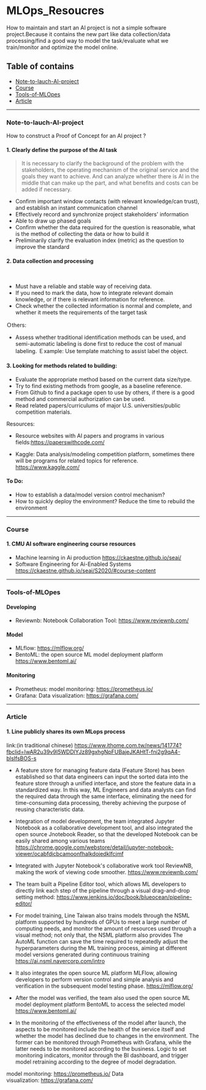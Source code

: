 # MLOps_Resoucres

How to maintain and start an AI project is not a simple software project.Because it contains the new part like data collection/data processing/find a good way to model the task/evaluate what we train/monitor and optimize the model online.

## Table of contains
* [Note-to-lauch-AI-project](#Note-to-lauch-AI-project)
* [Course](#Course)
* [Tools-of-MLOpes](#Tools-of-MLOpes)
* [Article](#Article)




----
### Note-to-lauch-AI-project

How to construct a Proof of Concept for an AI project ?

#### 1. Clearly define the purpose of the AI task

>It is necessary to clarify the background of the problem with the stakeholders, the operating mechanism of the original service and the goals they want to achieve. And can analyze whether there is AI in the middle that can make up the part, and what benefits and costs can be added if necessary.

- Confirm important window contacts (with relevant knowledge/can trust), and establish an instant communication channel
- Effectively record and synchronize project stakeholders' information
- Able to draw up phased goals  
- Confirm whether the data required for the question is reasonable, what is the method of collecting the data or how to build it
- Preliminarily clarify the evaluation index (metric) as the question to improve the standard


#### 2. Data collection and processing  
    
- Must have a reliable and stable way of receiving data.
- If you need to mark the data, how to integrate relevant domain knowledge, or if there is relevant information for reference.
- Check whether the collected information is normal and complete, and whether it meets the requirements of the target task

Ｏthers:
- Assess whether traditional identification methods can be used, and semi-automatic labeling is done first to reduce the cost of manual labeling.
  Ｅxample: Use template matching to assist label the object.
  

#### 3. Looking for methods related to building:

- Evaluate the appropriate method based on the current data size/type.
- Try to find existing methods from google, as a baseline reference.
- From Github to find a package open to use by others, if there is a good method and commercial authorization can be used.
- Read related papers/curriculums of major U.S. universities/public competition materials.

Resources:
  - Resource websites with AI papers and programs in various fields:https://paperswithcode.com/
  
  - Kaggle: Data analysis/modeling competition platform, sometimes there will be programs for related topics for reference.
  https://www.kaggle.com/


#### To Do:
- How to establish a data/model version control mechanism?
- How to quickly deploy the environment? Reduce the time to rebuild the environment

---

### Course

#### 1. CMU AI software engineering course resources
- Machine learning in Ai production https://ckaestne.github.io/seai/
- Software Engineering for Ai-Enabled Systems https://ckaestne.github.io/seai/S2020/#course-content

---
### Tools-of-MLOpes

#### Developing
- Reviewnb: Notebook Collaboration Tool: https://www.reviewnb.com/

#### Model
- MLflow: https://mlflow.org/
- BentoML: the open source ML model deployment platform https://www.bentoml.ai/

#### Monitoring
- Prometheus: model monitoring: https://prometheus.io/
- Grafana: Data visualization: https://grafana.com/


---
### Article
#### 1. Line publicly shares its own MLops process
link:(in traditional chinese) https://www.ithome.com.tw/news/141774?fbclid=IwAR2u39v9I5WDDlYJz89gxhgNpFUBajeJKAHtT-fni2g9qA4-blsIfsBOS-s


- A feature store for managing feature data (Feature Store) has been established so that data engineers can input the sorted data into the feature store through a unified interface, and store the feature data in a standardized way. In this way, ML Engineers and data analysts can find the required data through the same interface, eliminating the need for time-consuming data processing, thereby achieving the purpose of reusing characteristic data.

- Integration of model development, the team integrated Jupyter Notebook as a collaborative development tool, and also integrated the open source Jnotebook Reader, so that the developed Notebook can be easily shared among various teams
https://chrome.google.com/webstore/detail/jupyter-notebook-viewer/ocabfdicbcamoonfhalkdojedklfcjmf

- Integrated with Jupyter Notebook's collaborative work tool ReviewNB, making the work of viewing code smoother.
https://www.reviewnb.com/


- The team built a Pipeline Editor tool, which allows ML developers to directly link each step of the pipeline through a visual drag-and-drop setting method: https://www.jenkins.io/doc/book/blueocean/pipeline-editor/

- For model training, Line Taiwan also trains models through the NSML platform supported by hundreds of GPUs to meet a large number of computing needs, and monitor the amount of resources used through a visual method; not only that, the NSML platform also provides The AutoML function can save the time required to repeatedly adjust the hyperparameters during the ML training process, aiming at different model versions generated during continuous training
https://ai.nsml.navercorp.com/intro

- It also integrates the open source ML platform MLFlow, allowing developers to perform version control and simple analysis and verification in the subsequent model testing phase.
https://mlflow.org/

- After the model was verified, the team also used the open source ML model deployment platform BentoML to access the selected model
https://www.bentoml.ai/


- In the monitoring of the effectiveness of the model after launch, the aspects to be monitored include the health of the service itself and whether the model has declined due to changes in the environment. The former can be monitored through Prometheus with Grafana, while the latter needs to be monitored according to the business. Logic to set monitoring indicators, monitor through the BI dashboard, and trigger model retraining according to the degree of model degradation.

model monitoring: https://prometheus.io/
Data visualization: https://grafana.com/